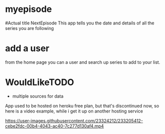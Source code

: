 # myepisode
#Actual title NextEpisode
This app tells you the date and details of all the series you are following

# add a user
from the home page you can a user and search up series to add to your list.

# WouldLikeTODO
- multiple sources for data


App used to be hosted on heroku free plan, but that's discontinued now, so here is a video example, while i get it up on another hosting service


https://user-images.githubusercontent.com/23324212/233205412-cebe2fdc-00b4-4043-ac40-7c277d130af4.mp4

